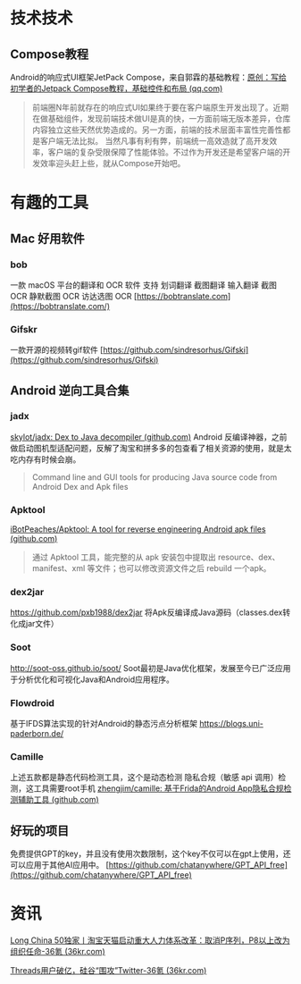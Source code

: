 
# 技术技术

## Compose教程
Android的响应式UI框架JetPack Compose，来自郭霖的基础教程：[原创：写给初学者的Jetpack Compose教程，基础控件和布局 (qq.com)](https://mp.weixin.qq.com/s/olocdhk8P9u9LXXddimphA)

> 前端圈N年前就存在的响应式UI如果终于要在客户端原生开发出现了。近期在做基础组件，发现前端技术做UI是真的快，一方面前端无版本差异，仓库内容独立这些天然优势造成的。另一方面，前端的技术层面丰富性完善性都是客户端无法比拟。
> 当然凡事有利有弊，前端统一高效造就了高开发效率，客户端的复杂受限保障了性能体验。不过作为开发还是希望客户端的开发效率迎头赶上些，就从Compose开始吧。


# 有趣的工具
## Mac 好用软件
### bob
一款 macOS 平台的翻译和 OCR 软件
支持 划词翻译 截图翻译 输入翻译 截图 OCR 静默截图 OCR 访达选图 OCR
[https://bobtranslate.com](https://bobtranslate.com/)

### Gifskr 
一款开源的视频转gif软件
[https://github.com/sindresorhus/Gifski](https://github.com/sindresorhus/Gifski)
## Android 逆向工具合集
### jadx
[skylot/jadx: Dex to Java decompiler (github.com)](https://github.com/skylot/jadx)
Android 反编译神器，之前做启动图机型适配问题，反解了淘宝和拼多多的包查看了相关资源的使用，就是太吃内存有时候会崩。
> Command line and GUI tools for producing Java source code from Android Dex and Apk files

### Apktool
[iBotPeaches/Apktool: A tool for reverse engineering Android apk files (github.com)](https://github.com/iBotPeaches/Apktool)
> 通过 Apktool 工具，能完整的从 apk 安装包中提取出 resource、dex、manifest、xml 等文件；也可以修改资源文件之后 rebuild 一个apk。

### dex2jar
https://github.com/pxb1988/dex2jar
将Apk反编译成Java源码（classes.dex转化成jar文件）

### Soot
http://soot-oss.github.io/soot/
Soot最初是Java优化框架，发展至今已广泛应用于分析优化和可视化Java和Android应用程序。

### Flowdroid
基于IFDS算法实现的针对Android的静态污点分析框架
https://blogs.uni-paderborn.de/

### Camille 
上述五款都是静态代码检测工具，这个是动态检测
隐私合规（敏感 api 调用）检测，这工具需要root手机
[zhengjim/camille: 基于Frida的Android App隐私合规检测辅助工具 (github.com)](https://github.com/zhengjim/camille)

## 好玩的项目
免费提供GPT的key，并且没有使用次数限制，这个key不仅可以在gpt上使用，还可以应用于其他AI应用中。
[https://github.com/chatanywhere/GPT_API_free](https://github.com/chatanywhere/GPT_API_free)
# 资讯

[Long China 50独家丨淘宝天猫启动重大人力体系改革：取消P序列，P8以上改为组织任命-36氪 (36kr.com)](https://www.36kr.com/p/2341169182117635)

[Threads用户破亿，硅谷“围攻”Twitter-36氪 (36kr.com)](https://www.36kr.com/p/2339730845802114)
